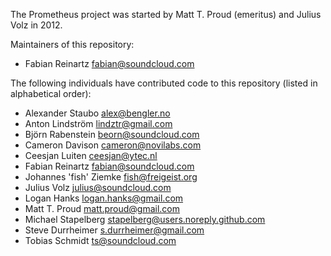 The Prometheus project was started by Matt T. Proud (emeritus) and
Julius Volz in 2012.

Maintainers of this repository:

* Fabian Reinartz <fabian@soundcloud.com>

The following individuals have contributed code to this repository
(listed in alphabetical order):

* Alexander Staubo <alex@bengler.no>
* Anton Lindström <lindztr@gmail.com>
* Björn Rabenstein <beorn@soundcloud.com>
* Cameron Davison <cameron@novilabs.com>
* Ceesjan Luiten <ceesjan@ytec.nl>
* Fabian Reinartz <fabian@soundcloud.com>
* Johannes 'fish' Ziemke <fish@freigeist.org>
* Julius Volz <julius@soundcloud.com>
* Logan Hanks <logan.hanks@gmail.com>
* Matt T. Proud <matt.proud@gmail.com>
* Michael Stapelberg <stapelberg@users.noreply.github.com>
* Steve Durrheimer <s.durrheimer@gmail.com>
* Tobias Schmidt <ts@soundcloud.com>
